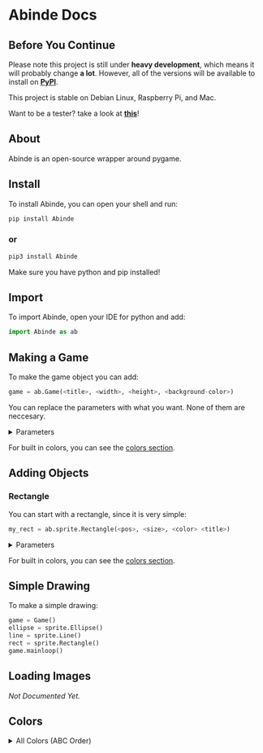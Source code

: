 # Abinde Docs

## Before You Continue

Please note this project is still under __heavy development__, which means it will probably change __a lot__. However, all of the versions will be available to install on [__PyPI__](https://pypi.org/project/Abinde).

This project is stable on Debian Linux, Raspberry Pi, and Mac.

Want to be a tester? take a look at [__this__](https://github.com/desvasicek/Abinde/discussions/6)!

## About

Abinde is an open-source wrapper around pygame.

## Install

To install Abinde, you can open your shell and run:

```sh
pip install Abinde
```

### or

```sh
pip3 install Abinde
```

Make sure you have python and pip installed!

## Import

To import Abinde, open your IDE for python and add:

```python
import Abinde as ab
```

## Making a Game

To make the game object you can add:

```python
game = ab.Game(<title>, <width>, <height>, <background-color>)
```
You can replace the parameters with what you want. None of them are neccesary. 

<details><summary>Parameters</summary>
Title is a string for the title of the window, width is an integer for the width of the window, height is also an integer for the height of the window, background-color is an rgb tuple or color object for the background of the window.
</details>

For built in colors, you can see the [colors section](#colors).

## Adding Objects

### Rectangle

You can start with a rectangle, since it is very simple:

```python
my_rect = ab.sprite.Rectangle(<pos>, <size>, <color> <title>)
```

<details><summary>Parameters</summary>
Pos is an int list for the the position of the rectangle, size is an int list for the size of the rectange, color is an rgb tuple or color object, title is a string for the name of the object.
</details>

For built in colors, you can see the [colors section](#colors).

## Simple Drawing

To make a simple drawing:

```python
game = Game()
ellipse = sprite.Ellipse()
line = sprite.Line()
rect = sprite.Rectangle()
game.mainloop()
```

## Loading Images

_Not Documented Yet._

## Colors

<details><summary>All Colors (ABC Order)</summary>


<li><b>ALICEBLUE</b></li>
<li><b>ANTIQUEWHITE</b></li>
<li><b>ANTIQUEWHITE1</b></li>
<li><b>ANTIQUEWHITE2</b></li>
<li><b>ANTIQUEWHITE3</b></li>
<li><b>ANTIQUEWHITE4</b></li>
<li><b>AQUA</b></li>
<li><b>AQUAMARINE1</b></li>
<li><b>AQUAMARINE2</b></li>
<li><b>AQUAMARINE3</b></li>
<li><b>AQUAMARINE4</b></li>
<li><b>AZURE1</b></li>
<li><b>AZURE2</b></li>
<li><b>AZURE3</b></li>
<li><b>AZURE4</b></li>
<li><b>BANANA</b></li>
<li><b>BEIGE</b></li>
<li><b>BISQUE1</b></li>
<li><b>BISQUE2</b></li>
<li><b>BISQUE3</b></li>
<li><b>BISQUE4</b></li>
<li><b>BLACK</b></li>
<li><b>BLANCHEDALMOND</b></li>
<li><b>BLUE</b></li>
<li><b>BLUE2</b></li>
<li><b>BLUE3</b></li>
<li><b>BLUE4</b></li>
<li><b>BLUEVIOLET</b></li>
<li><b>BRICK</b></li>
<li><b>BROWN</b></li>
<li><b>BROWN1</b></li>
<li><b>BROWN2</b></li>
<li><b>BROWN3</b></li>
<li><b>BROWN4</b></li>
<li><b>BURLYWOOD</b></li>
<li><b>BURLYWOOD1</b></li>
<li><b>BURLYWOOD2</b></li>
<li><b>BURLYWOOD3</b></li>
<li><b>BURLYWOOD4</b></li>
<li><b>BURNTSIENNA</b></li>
<li><b>BURNTUMBER</b></li>
<li><b>CADETBLUE</b></li>
<li><b>CADETBLUE1</b></li>
<li><b>CADETBLUE2</b></li>
<li><b>CADETBLUE3</b></li>
<li><b>CADETBLUE4</b></li>
<li><b>CADMIUMORANGE</b></li>
<li><b>CADMIUMYELLOW</b></li>
<li><b>CARROT</b></li>
<li><b>CHARTREUSE1</b></li>
<li><b>CHARTREUSE2</b></li>
<li><b>CHARTREUSE3</b></li>
<li><b>CHARTREUSE4</b></li>
<li><b>CHOCOLATE</b></li>
<li><b>CHOCOLATE1</b></li>
<li><b>CHOCOLATE2</b></li>
<li><b>CHOCOLATE3</b></li>
<li><b>CHOCOLATE4</b></li>
<li><b>COBALT</b></li>
<li><b>COBALTGREEN</b></li>
<li><b>COLDGREY</b></li>
<li><b>CORAL</b></li>
<li><b>CORAL1</b></li>
<li><b>CORAL2</b></li>
<li><b>CORAL3</b></li>
<li><b>CORAL4</b></li>
<li><b>CORNFLOWERBLUE</b></li>
<li><b>CORNSILK1</b></li>
<li><b>CORNSILK2</b></li>
<li><b>CORNSILK3</b></li>
<li><b>CORNSILK4</b></li>
<li><b>CRIMSON</b></li>
<li><b>CYAN2</b></li>
<li><b>CYAN3</b></li>
<li><b>CYAN4</b></li>
<li><b>DARKGOLDENROD</b></li>
<li><b>DARKGOLDENROD1</b></li>
<li><b>DARKGOLDENROD2</b></li>
<li><b>DARKGOLDENROD3</b></li>
<li><b>DARKGOLDENROD4</b></li>
<li><b>DARKGRAY</b></li>
<li><b>DARKGREEN</b></li>
<li><b>DARKKHAKI</b></li>
<li><b>DARKOLIVEGREEN</b></li>
<li><b>DARKOLIVEGREEN1</b></li>
<li><b>DARKOLIVEGREEN2</b></li>
<li><b>DARKOLIVEGREEN3</b></li>
<li><b>DARKOLIVEGREEN4</b></li>
<li><b>DARKORANGE</b></li>
<li><b>DARKORANGE1</b></li>
<li><b>DARKORANGE2</b></li>
<li><b>DARKORANGE3</b></li>
<li><b>DARKORANGE4</b></li>
<li><b>DARKORCHID</b></li>
<li><b>DARKORCHID1</b></li>
<li><b>DARKORCHID2</b></li>
<li><b>DARKORCHID3</b></li>
<li><b>DARKORCHID4</b></li>
<li><b>DARKSALMON</b></li>
<li><b>DARKSEAGREEN</b></li>
<li><b>DARKSEAGREEN1</b></li>
<li><b>DARKSEAGREEN2</b></li>
<li><b>DARKSEAGREEN3</b></li>
<li><b>DARKSEAGREEN4</b></li>
<li><b>DARKSLATEBLUE</b></li>
<li><b>DARKSLATEGRAY</b></li>
<li><b>DARKSLATEGRAY1</b></li>
<li><b>DARKSLATEGRAY2</b></li>
<li><b>DARKSLATEGRAY3</b></li>
<li><b>DARKSLATEGRAY4</b></li>
<li><b>DARKTURQUOISE</b></li>
<li><b>DARKVIOLET</b></li>
<li><b>DEEPPINK1</b></li>
<li><b>DEEPPINK2</b></li>
<li><b>DEEPPINK3</b></li>
<li><b>DEEPPINK4</b></li>
<li><b>DEEPSKYBLUE1</b></li>
<li><b>DEEPSKYBLUE2</b></li>
<li><b>DEEPSKYBLUE3</b></li>
<li><b>DEEPSKYBLUE4</b></li>
<li><b>DIMGRAY</b></li>
<li><b>DIMGRAY</b></li>
<li><b>DODGERBLUE1</b></li>
<li><b>DODGERBLUE2</b></li>
<li><b>DODGERBLUE3</b></li>
<li><b>DODGERBLUE4</b></li>
<li><b>EGGSHELL</b></li>
<li><b>EMERALDGREEN</b></li>
<li><b>FIREBRICK</b></li>
<li><b>FIREBRICK1</b></li>
<li><b>FIREBRICK2</b></li>
<li><b>FIREBRICK3</b></li>
<li><b>FIREBRICK4</b></li>
<li><b>FLESH</b></li>
<li><b>FLORALWHITE</b></li>
<li><b>FORESTGREEN</b></li>
<li><b>GAINSBORO</b></li>
<li><b>GHOSTWHITE</b></li>
<li><b>GOLD1</b></li>
<li><b>GOLD2</b></li>
<li><b>GOLD3</b></li>
<li><b>GOLD4</b></li>
<li><b>GOLDENROD</b></li>
<li><b>GOLDENROD1</b></li>
<li><b>GOLDENROD2</b></li>
<li><b>GOLDENROD3</b></li>
<li><b>GOLDENROD4</b></li>
<li><b>GRAY</b></li>
<li><b>GRAY1</b></li>
<li><b>GRAY10</b></li>
<li><b>GRAY11</b></li>
<li><b>GRAY12</b></li>
<li><b>GRAY13</b></li>
<li><b>GRAY14</b></li>
<li><b>GRAY15</b></li>
<li><b>GRAY16</b></li>
<li><b>GRAY17</b></li>
<li><b>GRAY18</b></li>
<li><b>GRAY19</b></li>
<li><b>GRAY2</b></li>
<li><b>GRAY20</b></li>
<li><b>GRAY21</b></li>
<li><b>GRAY22</b></li>
<li><b>GRAY23</b></li>
<li><b>GRAY24</b></li>
<li><b>GRAY25</b></li>
<li><b>GRAY26</b></li>
<li><b>GRAY27</b></li>
<li><b>GRAY28</b></li>
<li><b>GRAY29</b></li>
<li><b>GRAY3</b></li>
<li><b>GRAY30</b></li>
<li><b>GRAY31</b></li>
<li><b>GRAY32</b></li>
<li><b>GRAY33</b></li>
<li><b>GRAY34</b></li>
<li><b>GRAY35</b></li>
<li><b>GRAY36</b></li>
<li><b>GRAY37</b></li>
<li><b>GRAY38</b></li>
<li><b>GRAY39</b></li>
<li><b>GRAY4</b></li>
<li><b>GRAY40</b></li>
<li><b>GRAY42</b></li>
<li><b>GRAY43</b></li>
<li><b>GRAY44</b></li>
<li><b>GRAY45</b></li>
<li><b>GRAY46</b></li>
<li><b>GRAY47</b></li>
<li><b>GRAY48</b></li>
<li><b>GRAY49</b></li>
<li><b>GRAY5</b></li>
<li><b>GRAY50</b></li>
<li><b>GRAY51</b></li>
<li><b>GRAY52</b></li>
<li><b>GRAY53</b></li>
<li><b>GRAY54</b></li>
<li><b>GRAY55</b></li>
<li><b>GRAY56</b></li>
<li><b>GRAY57</b></li>
<li><b>GRAY58</b></li>
<li><b>GRAY59</b></li>
<li><b>GRAY6</b></li>
<li><b>GRAY60</b></li>
<li><b>GRAY61</b></li>
<li><b>GRAY62</b></li>
<li><b>GRAY63</b></li>
<li><b>GRAY64</b></li>
<li><b>GRAY65</b></li>
<li><b>GRAY66</b></li>
<li><b>GRAY67</b></li>
<li><b>GRAY68</b></li>
<li><b>GRAY69</b></li>
<li><b>GRAY7</b></li>
<li><b>GRAY70</b></li>
<li><b>GRAY71</b></li>
<li><b>GRAY72</b></li>
<li><b>GRAY73</b></li>
<li><b>GRAY74</b></li>
<li><b>GRAY75</b></li>
<li><b>GRAY76</b></li>
<li><b>GRAY77</b></li>
<li><b>GRAY78</b></li>
<li><b>GRAY79</b></li>
<li><b>GRAY8</b></li>
<li><b>GRAY80</b></li>
<li><b>GRAY81</b></li>
<li><b>GRAY82</b></li>
<li><b>GRAY83</b></li>
<li><b>GRAY84</b></li>
<li><b>GRAY85</b></li>
<li><b>GRAY86</b></li>
<li><b>GRAY87</b></li>
<li><b>GRAY88</b></li>
<li><b>GRAY89</b></li>
<li><b>GRAY9</b></li>
<li><b>GRAY90</b></li>
<li><b>GRAY91</b></li>
<li><b>GRAY92</b></li>
<li><b>GRAY93</b></li>
<li><b>GRAY94</b></li>
<li><b>GRAY95</b></li>
<li><b>GRAY97</b></li>
<li><b>GRAY98</b></li>
<li><b>GRAY99</b></li>
<li><b>GREEN</b></li>
<li><b>GREEN1</b></li>
<li><b>GREEN2</b></li>
<li><b>GREEN3</b></li>
<li><b>GREEN4</b></li>
<li><b>GREENYELLOW</b></li>
<li><b>HONEYDEW1</b></li>
<li><b>HONEYDEW2</b></li>
<li><b>HONEYDEW3</b></li>
<li><b>HONEYDEW4</b></li>
<li><b>HOTPINK</b></li>
<li><b>HOTPINK1</b></li>
<li><b>HOTPINK2</b></li>
<li><b>HOTPINK3</b></li>
<li><b>HOTPINK4</b></li>
<li><b>INDIANRED</b></li>
<li><b>INDIANRED</b></li>
<li><b>INDIANRED1</b></li>
<li><b>INDIANRED2</b></li>
<li><b>INDIANRED3</b></li>
<li><b>INDIANRED4</b></li>
<li><b>INDIGO</b></li>
<li><b>IVORY1</b></li>
<li><b>IVORY2</b></li>
<li><b>IVORY3</b></li>
<li><b>IVORY4</b></li>
<li><b>IVORYBLACK</b></li>
<li><b>KHAKI</b></li>
<li><b>KHAKI1</b></li>
<li><b>KHAKI2</b></li>
<li><b>KHAKI3</b></li>
<li><b>KHAKI4</b></li>
<li><b>LAVENDER</b></li>
<li><b>LAVENDERBLUSH1</b></li>
<li><b>LAVENDERBLUSH2</b></li>
<li><b>LAVENDERBLUSH3</b></li>
<li><b>LAVENDERBLUSH4</b></li>
<li><b>LAWNGREEN</b></li>
<li><b>LEMONCHIFFON1</b></li>
<li><b>LEMONCHIFFON2</b></li>
<li><b>LEMONCHIFFON3</b></li>
<li><b>LEMONCHIFFON4</b></li>
<li><b>LIGHTBLUE</b></li>
<li><b>LIGHTBLUE1</b></li>
<li><b>LIGHTBLUE2</b></li>
<li><b>LIGHTBLUE3</b></li>
<li><b>LIGHTBLUE4</b></li>
<li><b>LIGHTCORAL</b></li>
<li><b>LIGHTCYAN1</b></li>
<li><b>LIGHTCYAN2</b></li>
<li><b>LIGHTCYAN3</b></li>
<li><b>LIGHTCYAN4</b></li>
<li><b>LIGHTGOLDENROD1</b></li>
<li><b>LIGHTGOLDENROD2</b></li>
<li><b>LIGHTGOLDENROD3</b></li>
<li><b>LIGHTGOLDENROD4</b></li>
<li><b>LIGHTGOLDENRODYELLOW</b></li>
<li><b>LIGHTGREY</b></li>
<li><b>LIGHTPINK</b></li>
<li><b>LIGHTPINK1</b></li>
<li><b>LIGHTPINK2</b></li>
<li><b>LIGHTPINK3</b></li>
<li><b>LIGHTPINK4</b></li>
<li><b>LIGHTSALMON1</b></li>
<li><b>LIGHTSALMON2</b></li>
<li><b>LIGHTSALMON3</b></li>
<li><b>LIGHTSALMON4</b></li>
<li><b>LIGHTSEAGREEN</b></li>
<li><b>LIGHTSKYBLUE</b></li>
<li><b>LIGHTSKYBLUE1</b></li>
<li><b>LIGHTSKYBLUE2</b></li>
<li><b>LIGHTSKYBLUE3</b></li>
<li><b>LIGHTSKYBLUE4</b></li>
<li><b>LIGHTSLATEBLUE</b></li>
<li><b>LIGHTSLATEGRAY</b></li>
<li><b>LIGHTSTEELBLUE</b></li>
<li><b>LIGHTSTEELBLUE1</b></li>
<li><b>LIGHTSTEELBLUE2</b></li>
<li><b>LIGHTSTEELBLUE3</b></li>
<li><b>LIGHTSTEELBLUE4</b></li>
<li><b>LIGHTYELLOW1</b></li>
<li><b>LIGHTYELLOW2</b></li>
<li><b>LIGHTYELLOW3</b></li>
<li><b>LIGHTYELLOW4</b></li>
<li><b>LIMEGREEN</b></li>
<li><b>LINEN</b></li>
<li><b>MAGENTA</b></li>
<li><b>MAGENTA2</b></li>
<li><b>MAGENTA3</b></li>
<li><b>MAGENTA4</b></li>
<li><b>MANGANESEBLUE</b></li>
<li><b>MAROON</b></li>
<li><b>MAROON1</b></li>
<li><b>MAROON2</b></li>
<li><b>MAROON3</b></li>
<li><b>MAROON4</b></li>
<li><b>MEDIUMORCHID</b></li>
<li><b>MEDIUMORCHID1</b></li>
<li><b>MEDIUMORCHID2</b></li>
<li><b>MEDIUMORCHID3</b></li>
<li><b>MEDIUMORCHID4</b></li>
<li><b>MEDIUMPURPLE</b></li>
<li><b>MEDIUMPURPLE1</b></li>
<li><b>MEDIUMPURPLE2</b></li>
<li><b>MEDIUMPURPLE3</b></li>
<li><b>MEDIUMPURPLE4</b></li>
<li><b>MEDIUMSEAGREEN</b></li>
<li><b>MEDIUMSLATEBLUE</b></li>
<li><b>MEDIUMSPRINGGREEN</b></li>
<li><b>MEDIUMTURQUOISE</b></li>
<li><b>MEDIUMVIOLETRED</b></li>
<li><b>MELON</b></li>
<li><b>MIDNIGHTBLUE</b></li>
<li><b>MINT</b></li>
<li><b>MINTCREAM</b></li>
<li><b>MISTYROSE1</b></li>
<li><b>MISTYROSE2</b></li>
<li><b>MISTYROSE3</b></li>
<li><b>MISTYROSE4</b></li>
<li><b>MOCCASIN</b></li>
<li><b>NAVAJOWHITE1</b></li>
<li><b>NAVAJOWHITE2</b></li>
<li><b>NAVAJOWHITE3</b></li>
<li><b>NAVAJOWHITE4</b></li>
<li><b>NAVY</b></li>
<li><b>OLDLACE</b></li>
<li><b>OLIVE</b></li>
<li><b>OLIVEDRAB</b></li>
<li><b>OLIVEDRAB1</b></li>
<li><b>OLIVEDRAB2</b></li>
<li><b>OLIVEDRAB3</b></li>
<li><b>OLIVEDRAB4</b></li>
<li><b>ORANGE</b></li>
<li><b>ORANGE1</b></li>
<li><b>ORANGE2</b></li>
<li><b>ORANGE3</b></li>
<li><b>ORANGE4</b></li>
<li><b>ORANGERED1</b></li>
<li><b>ORANGERED2</b></li>
<li><b>ORANGERED3</b></li>
<li><b>ORANGERED4</b></li>
<li><b>ORCHID</b></li>
<li><b>ORCHID1</b></li>
<li><b>ORCHID2</b></li>
<li><b>ORCHID3</b></li>
<li><b>ORCHID4</b></li>
<li><b>PALEGOLDENROD</b></li>
<li><b>PALEGREEN</b></li>
<li><b>PALEGREEN1</b></li>
<li><b>PALEGREEN2</b></li>
<li><b>PALEGREEN3</b></li>
<li><b>PALEGREEN4</b></li>
<li><b>PALETURQUOISE1</b></li>
<li><b>PALETURQUOISE2</b></li>
<li><b>PALETURQUOISE3</b></li>
<li><b>PALETURQUOISE4</b></li>
<li><b>PALEVIOLETRED</b></li>
<li><b>PALEVIOLETRED1</b></li>
<li><b>PALEVIOLETRED2</b></li>
<li><b>PALEVIOLETRED3</b></li>
<li><b>PALEVIOLETRED4</b></li>
<li><b>PAPAYAWHIP</b></li>
<li><b>PEACHPUFF1</b></li>
<li><b>PEACHPUFF2</b></li>
<li><b>PEACHPUFF3</b></li>
<li><b>PEACHPUFF4</b></li>
<li><b>PEACOCK</b></li>
<li><b>PINK</b></li>
<li><b>PINK1</b></li>
<li><b>PINK2</b></li>
<li><b>PINK3</b></li>
<li><b>PINK4</b></li>
<li><b>PLUM</b></li>
<li><b>PLUM1</b></li>
<li><b>PLUM2</b></li>
<li><b>PLUM3</b></li>
<li><b>PLUM4</b></li>
<li><b>POWDERBLUE</b></li>
<li><b>PURPLE</b></li>
<li><b>PURPLE1</b></li>
<li><b>PURPLE2</b></li>
<li><b>PURPLE3</b></li>
<li><b>PURPLE4</b></li>
<li><b>RASPBERRY</b></li>
<li><b>RAWSIENNA</b></li>
<li><b>RED1</b></li>
<li><b>RED2</b></li>
<li><b>RED3</b></li>
<li><b>RED4</b></li>
<li><b>ROSYBROWN</b></li>
<li><b>ROSYBROWN1</b></li>
<li><b>ROSYBROWN2</b></li>
<li><b>ROSYBROWN3</b></li>
<li><b>ROSYBROWN4</b></li>
<li><b>ROYALBLUE</b></li>
<li><b>ROYALBLUE1</b></li>
<li><b>ROYALBLUE2</b></li>
<li><b>ROYALBLUE3</b></li>
<li><b>ROYALBLUE4</b></li>
<li><b>SALMON</b></li>
<li><b>SALMON1</b></li>
<li><b>SALMON2</b></li>
<li><b>SALMON3</b></li>
<li><b>SALMON4</b></li>
<li><b>SANDYBROWN</b></li>
<li><b>SAPGREEN</b></li>
<li><b>SEAGREEN1</b></li>
<li><b>SEAGREEN2</b></li>
<li><b>SEAGREEN3</b></li>
<li><b>SEAGREEN4</b></li>
<li><b>SEASHELL1</b></li>
<li><b>SEASHELL2</b></li>
<li><b>SEASHELL3</b></li>
<li><b>SEASHELL4</b></li>
<li><b>SEPIA</b></li>
<li><b>SGIBEET</b></li>
<li><b>SGIBRIGHTGRAY</b></li>
<li><b>SGICHARTREUSE</b></li>
<li><b>SGIDARKGRAY</b></li>
<li><b>SGIGRAY12</b></li>
<li><b>SGIGRAY16</b></li>
<li><b>SGIGRAY32</b></li>
<li><b>SGIGRAY36</b></li>
<li><b>SGIGRAY52</b></li>
<li><b>SGIGRAY56</b></li>
<li><b>SGIGRAY72</b></li>
<li><b>SGIGRAY76</b></li>
<li><b>SGIGRAY92</b></li>
<li><b>SGIGRAY96</b></li>
<li><b>SGILIGHTBLUE</b></li>
<li><b>SGILIGHTGRAY</b></li>
<li><b>SGIOLIVEDRAB</b></li>
<li><b>SGISALMON</b></li>
<li><b>SGISLATEBLUE</b></li>
<li><b>SGITEAL</b></li>
<li><b>SIENNA</b></li>
<li><b>SIENNA1</b></li>
<li><b>SIENNA2</b></li>
<li><b>SIENNA3</b></li>
<li><b>SIENNA4</b></li>
<li><b>SILVER</b></li>
<li><b>SKYBLUE</b></li>
<li><b>SKYBLUE1</b></li>
<li><b>SKYBLUE2</b></li>
<li><b>SKYBLUE3</b></li>
<li><b>SKYBLUE4</b></li>
<li><b>SLATEBLUE</b></li>
<li><b>SLATEBLUE1</b></li>
<li><b>SLATEBLUE2</b></li>
<li><b>SLATEBLUE3</b></li>
<li><b>SLATEBLUE4</b></li>
<li><b>SLATEGRAY</b></li>
<li><b>SLATEGRAY1</b></li>
<li><b>SLATEGRAY2</b></li>
<li><b>SLATEGRAY3</b></li>
<li><b>SLATEGRAY4</b></li>
<li><b>SNOW1</b></li>
<li><b>SNOW2</b></li>
<li><b>SNOW3</b></li>
<li><b>SNOW4</b></li>
<li><b>SPRINGGREEN</b></li>
<li><b>SPRINGGREEN1</b></li>
<li><b>SPRINGGREEN2</b></li>
<li><b>SPRINGGREEN3</b></li>
<li><b>STEELBLUE</b></li>
<li><b>STEELBLUE1</b></li>
<li><b>STEELBLUE2</b></li>
<li><b>STEELBLUE3</b></li>
<li><b>STEELBLUE4</b></li>
<li><b>TAN</b></li>
<li><b>TAN1</b></li>
<li><b>TAN2</b></li>
<li><b>TAN3</b></li>
<li><b>TAN4</b></li>
<li><b>TEAL</b></li>
<li><b>THISTLE</b></li>
<li><b>THISTLE1</b></li>
<li><b>THISTLE2</b></li>
<li><b>THISTLE3</b></li>
<li><b>THISTLE4</b></li>
<li><b>TOMATO1</b></li>
<li><b>TOMATO2</b></li>
<li><b>TOMATO3</b></li>
<li><b>TOMATO4</b></li>
<li><b>TURQUOISE</b></li>
<li><b>TURQUOISE1</b></li>
<li><b>TURQUOISE2</b></li>
<li><b>TURQUOISE3</b></li>
<li><b>TURQUOISE4</b></li>
<li><b>TURQUOISEBLUE</b></li>
<li><b>VIOLET</b></li>
<li><b>VIOLETRED</b></li>
<li><b>VIOLETRED1</b></li>
<li><b>VIOLETRED2</b></li>
<li><b>VIOLETRED3</b></li>
<li><b>VIOLETRED4</b></li>
<li><b>WARMGREY</b></li>
<li><b>WHEAT</b></li>
<li><b>WHEAT1</b></li>
<li><b>WHEAT2</b></li>
<li><b>WHEAT3</b></li>
<li><b>WHEAT4</b></li>
<li><b>WHITE</b></li>
<li><b>WHITESMOKE</b></li>
<li><b>WHITESMOKE</b></li>
<li><b>YELLOW1</b></li>
<li><b>YELLOW2</b></li>
<li><b>YELLOW3</b></li>
<li><b>YELLOW4</b></li>


</details>